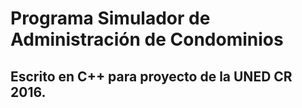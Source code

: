 # Programa Simulador de Administración de Condominios
## Escrito en C++ para proyecto de la UNED CR 2016.
